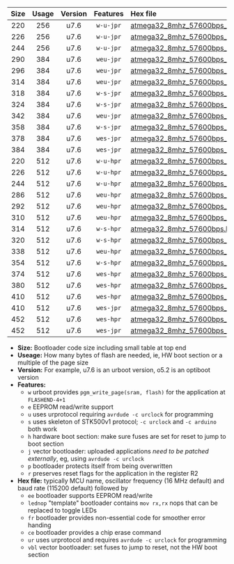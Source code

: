 |Size|Usage|Version|Features|Hex file|
|:-:|:-:|:-:|:-:|:--|
|220|256|u7.6|`w-u-jpr`|[atmega32_8mhz_57600bps_ur_vbl.hex](https://raw.githubusercontent.com/stefanrueger/urboot/main//atmega32_8mhz_57600bps_ur_vbl.hex)|
|226|256|u7.6|`w-u-jpr`|[atmega32_8mhz_57600bps_lednop_ur_vbl.hex](https://raw.githubusercontent.com/stefanrueger/urboot/main//atmega32_8mhz_57600bps_lednop_ur_vbl.hex)|
|244|256|u7.6|`w-u-jpr`|[atmega32_8mhz_57600bps_lednop_fr_ur_vbl.hex](https://raw.githubusercontent.com/stefanrueger/urboot/main//atmega32_8mhz_57600bps_lednop_fr_ur_vbl.hex)|
|290|384|u7.6|`weu-jpr`|[atmega32_8mhz_57600bps_ee_ur_vbl.hex](https://raw.githubusercontent.com/stefanrueger/urboot/main//atmega32_8mhz_57600bps_ee_ur_vbl.hex)|
|296|384|u7.6|`weu-jpr`|[atmega32_8mhz_57600bps_ee_lednop_ur_vbl.hex](https://raw.githubusercontent.com/stefanrueger/urboot/main//atmega32_8mhz_57600bps_ee_lednop_ur_vbl.hex)|
|314|384|u7.6|`weu-jpr`|[atmega32_8mhz_57600bps_ee_lednop_fr_ur_vbl.hex](https://raw.githubusercontent.com/stefanrueger/urboot/main//atmega32_8mhz_57600bps_ee_lednop_fr_ur_vbl.hex)|
|318|384|u7.6|`w-s-jpr`|[atmega32_8mhz_57600bps_vbl.hex](https://raw.githubusercontent.com/stefanrueger/urboot/main//atmega32_8mhz_57600bps_vbl.hex)|
|324|384|u7.6|`w-s-jpr`|[atmega32_8mhz_57600bps_lednop_vbl.hex](https://raw.githubusercontent.com/stefanrueger/urboot/main//atmega32_8mhz_57600bps_lednop_vbl.hex)|
|342|384|u7.6|`weu-jpr`|[atmega32_8mhz_57600bps_ee_lednop_fr_ce_ur_vbl.hex](https://raw.githubusercontent.com/stefanrueger/urboot/main//atmega32_8mhz_57600bps_ee_lednop_fr_ce_ur_vbl.hex)|
|358|384|u7.6|`w-s-jpr`|[atmega32_8mhz_57600bps_lednop_fr_vbl.hex](https://raw.githubusercontent.com/stefanrueger/urboot/main//atmega32_8mhz_57600bps_lednop_fr_vbl.hex)|
|378|384|u7.6|`wes-jpr`|[atmega32_8mhz_57600bps_ee_vbl.hex](https://raw.githubusercontent.com/stefanrueger/urboot/main//atmega32_8mhz_57600bps_ee_vbl.hex)|
|384|384|u7.6|`wes-jpr`|[atmega32_8mhz_57600bps_ee_lednop_vbl.hex](https://raw.githubusercontent.com/stefanrueger/urboot/main//atmega32_8mhz_57600bps_ee_lednop_vbl.hex)|
|220|512|u7.6|`w-u-hpr`|[atmega32_8mhz_57600bps_ur.hex](https://raw.githubusercontent.com/stefanrueger/urboot/main//atmega32_8mhz_57600bps_ur.hex)|
|226|512|u7.6|`w-u-hpr`|[atmega32_8mhz_57600bps_lednop_ur.hex](https://raw.githubusercontent.com/stefanrueger/urboot/main//atmega32_8mhz_57600bps_lednop_ur.hex)|
|244|512|u7.6|`w-u-hpr`|[atmega32_8mhz_57600bps_lednop_fr_ur.hex](https://raw.githubusercontent.com/stefanrueger/urboot/main//atmega32_8mhz_57600bps_lednop_fr_ur.hex)|
|286|512|u7.6|`weu-hpr`|[atmega32_8mhz_57600bps_ee_ur.hex](https://raw.githubusercontent.com/stefanrueger/urboot/main//atmega32_8mhz_57600bps_ee_ur.hex)|
|292|512|u7.6|`weu-hpr`|[atmega32_8mhz_57600bps_ee_lednop_ur.hex](https://raw.githubusercontent.com/stefanrueger/urboot/main//atmega32_8mhz_57600bps_ee_lednop_ur.hex)|
|310|512|u7.6|`weu-hpr`|[atmega32_8mhz_57600bps_ee_lednop_fr_ur.hex](https://raw.githubusercontent.com/stefanrueger/urboot/main//atmega32_8mhz_57600bps_ee_lednop_fr_ur.hex)|
|314|512|u7.6|`w-s-hpr`|[atmega32_8mhz_57600bps.hex](https://raw.githubusercontent.com/stefanrueger/urboot/main//atmega32_8mhz_57600bps.hex)|
|320|512|u7.6|`w-s-hpr`|[atmega32_8mhz_57600bps_lednop.hex](https://raw.githubusercontent.com/stefanrueger/urboot/main//atmega32_8mhz_57600bps_lednop.hex)|
|338|512|u7.6|`weu-hpr`|[atmega32_8mhz_57600bps_ee_lednop_fr_ce_ur.hex](https://raw.githubusercontent.com/stefanrueger/urboot/main//atmega32_8mhz_57600bps_ee_lednop_fr_ce_ur.hex)|
|354|512|u7.6|`w-s-hpr`|[atmega32_8mhz_57600bps_lednop_fr.hex](https://raw.githubusercontent.com/stefanrueger/urboot/main//atmega32_8mhz_57600bps_lednop_fr.hex)|
|374|512|u7.6|`wes-hpr`|[atmega32_8mhz_57600bps_ee.hex](https://raw.githubusercontent.com/stefanrueger/urboot/main//atmega32_8mhz_57600bps_ee.hex)|
|380|512|u7.6|`wes-hpr`|[atmega32_8mhz_57600bps_ee_lednop.hex](https://raw.githubusercontent.com/stefanrueger/urboot/main//atmega32_8mhz_57600bps_ee_lednop.hex)|
|410|512|u7.6|`wes-hpr`|[atmega32_8mhz_57600bps_ee_lednop_fr.hex](https://raw.githubusercontent.com/stefanrueger/urboot/main//atmega32_8mhz_57600bps_ee_lednop_fr.hex)|
|410|512|u7.6|`wes-jpr`|[atmega32_8mhz_57600bps_ee_lednop_fr_vbl.hex](https://raw.githubusercontent.com/stefanrueger/urboot/main//atmega32_8mhz_57600bps_ee_lednop_fr_vbl.hex)|
|452|512|u7.6|`wes-hpr`|[atmega32_8mhz_57600bps_ee_lednop_fr_ce.hex](https://raw.githubusercontent.com/stefanrueger/urboot/main//atmega32_8mhz_57600bps_ee_lednop_fr_ce.hex)|
|452|512|u7.6|`wes-jpr`|[atmega32_8mhz_57600bps_ee_lednop_fr_ce_vbl.hex](https://raw.githubusercontent.com/stefanrueger/urboot/main//atmega32_8mhz_57600bps_ee_lednop_fr_ce_vbl.hex)|

- **Size:** Bootloader code size including small table at top end
- **Useage:** How many bytes of flash are needed, ie, HW boot section or a multiple of the page size
- **Version:** For example, u7.6 is an urboot version, o5.2 is an optiboot version
- **Features:**
  + `w` urboot provides `pgm_write_page(sram, flash)` for the application at `FLASHEND-4+1`
  + `e` EEPROM read/write support
  + `u` uses urprotocol requiring `avrdude -c urclock` for programming
  + `s` uses skeleton of STK500v1 protocol; `-c urclock` and `-c arduino` both work
  + `h` hardware boot section: make sure fuses are set for reset to jump to boot section
  + `j` vector bootloader: uploaded applications *need to be patched externally*, eg, using `avrdude -c urclock`
  + `p` bootloader protects itself from being overwritten
  + `r` preserves reset flags for the application in the register R2
- **Hex file:** typically MCU name, oscillator frequency (16 MHz default) and baud rate (115200 default) followed by
  + `ee` bootloader supports EEPROM read/write
  + `lednop` "template" bootloader contains `mov rx,rx` nops that can be replaced to toggle LEDs
  + `fr` bootloader provides non-essential code for smoother error handing
  + `ce` bootloader provides a chip erase command
  + `ur` uses urprotocol and requires `avrdude -c urclock` for programming
  + `vbl` vector bootloader: set fuses to jump to reset, not the HW boot section
